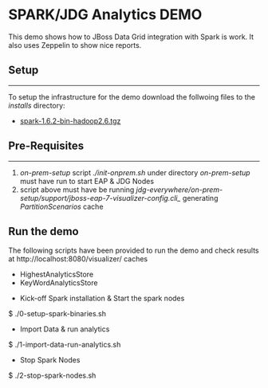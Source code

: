 # SPARK/JDG Analytics DEMO 

This demo shows how to JBoss Data Grid integration with Spark is work. It also uses Zeppelin to show nice reports.

## Setup
--------------
To setup the infrastructure for the demo download the follwoing files to the *installs* directory:

* [spark-1.6.2-bin-hadoop2.6.tgz](http://www.apache.org/dyn/closer.lua/spark/spark-1.6.2/spark-1.6.2-bin-hadoop2.6.tgz)

## Pre-Requisites
--------------
1. *on-prem-setup* script _*./init-onprem.sh*_ under directory *on-prem-setup* must have run to start EAP & JDG Nodes
2. script above must have be running *jdg-everywhere/on-prem-setup/support/jboss-eap-7-visualizer-config.cli_* generating *PartitionScenarios* cache


## Run the demo

The following scripts have been provided to run the demo and check results at http://localhost:8080/visualizer/ caches
- HighestAnalyticsStore
- KeyWordAnalyticsStore

* Kick-off Spark installation & Start the spark nodes

$ ./0-setup-spark-binaries.sh

* Import Data & run analytics

$ ./1-import-data-run-analytics.sh

* Stop Spark Nodes

$ ./2-stop-spark-nodes.sh


